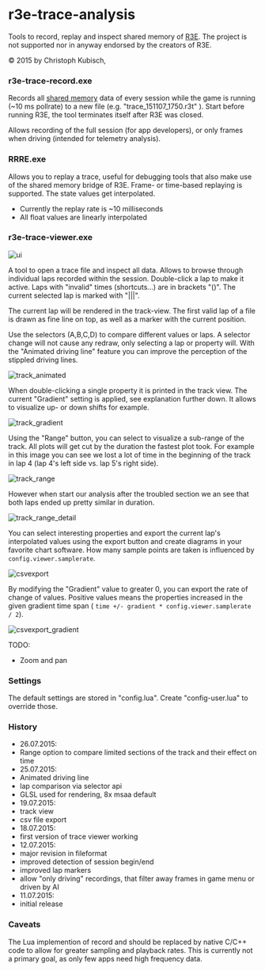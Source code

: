r3e-trace-analysis
==================

Tools to record, replay and inspect shared memory of [R3E](http://game.raceroom.com).
The project is not supported nor in anyway endorsed by the creators of R3E.

© 2015 by Christoph Kubisch, 

### **r3e-trace-record.exe**

Records all [shared memory](https://github.com/sector3studios/r3e-api) data of every session while the game is running (~10 ms pollrate) to a new file (e.g. "trace_151107_1750.r3t" ).
Start before running R3E, the tool terminates itself after R3E was closed.

Allows recording of the full session (for app developers), or only frames when driving (intended for telemetry analysis). 

### **RRRE.exe** 

Allows you to replay a trace, useful for debugging tools that also make use of the shared memory
bridge of R3E. Frame- or time-based replaying is supported. The state values get interpolated.

* Currently the replay rate is ~10 milliseconds
* All float values are linearly interpolated

### **r3e-trace-viewer.exe**

![ui](https://github.com/pixeljetstream/r3e-trace-analysis/blob/master/doc/ui.png)

A tool to open a trace file and inspect all data. Allows to browse through individual laps recorded within the session. Double-click a lap to make it active. Laps with "invalid" times (shortcuts...) are in brackets "()". The current selected lap is marked with "|||".

The current lap will be rendered in the track-view. The first valid lap of a file is drawn as fine line on top, as well as a marker with the current position.

Use the selectors (A,B,C,D) to compare different values or laps. A selector change will not
cause any redraw, only selecting a lap or property will. With the "Animated driving line" feature 
you can improve the perception of the stippled driving lines.

![track_animated](https://github.com/pixeljetstream/r3e-trace-analysis/blob/master/doc/track_animated.gif)

When double-clicking a single property it is printed in the track view. The current "Gradient" setting is applied, see explanation further down. It allows to visualize up- or down shifts for example.

![track_gradient](https://github.com/pixeljetstream/r3e-trace-analysis/blob/master/doc/track_gradient.png)

Using the "Range" button, you can select to visualize a sub-range of the track. All plots will get cut
by the duration the fastest plot took. For example in this image you can see we lost a lot of time in the beginning of the track in lap 4 (lap 4's left side vs. lap 5's right side).

![track_range](https://github.com/pixeljetstream/r3e-trace-analysis/blob/master/doc/track_range.png)

However when start our analysis after the troubled section we an see that both laps ended up pretty similar in duration.

![track_range_detail](https://github.com/pixeljetstream/r3e-trace-analysis/blob/master/doc/track_range_detail.png)

You can select interesting properties and export the current lap's interpolated values using the export button and create diagrams in your favorite chart software. How many sample points are taken is influenced by ```config.viewer.samplerate```.

![csvexport](https://github.com/pixeljetstream/r3e-trace-analysis/blob/master/doc/csvexport.png)

By modifying the "Gradient" value to greater 0, you can export the rate of change of values.
Positive values means the properties increased in the given gradient time span ( ```time +/- gradient * config.viewer.samplerate / 2```). 

![csvexport_gradient](https://github.com/pixeljetstream/r3e-trace-analysis/blob/master/doc/csvexport_gradient.png)


TODO:

* Zoom and pan

### Settings

The default settings are stored in "config.lua". Create "config-user.lua" to override those.

### History
* 26.07.2015:
 * Range option to compare limited sections of the track and their effect on time
* 25.07.2015:
 * Animated driving line
 * lap comparison via selector api
 * GLSL used for rendering, 8x msaa default
* 19.07.2015:
 * track view
 * csv file export
* 18.07.2015:
 * first version of trace viewer working
* 12.07.2015:
 * major revision in fileformat
 * improved detection of session begin/end
 * improved lap markers
 * allow "only driving" recordings, that filter away frames in game menu or driven by AI
* 11.07.2015: 
 * initial release

### Caveats

The Lua implemention of record and should be replaced by native C/C++ code to allow for greater sampling and playback rates. This is currently not a primary goal, as only few apps need high frequency data.

